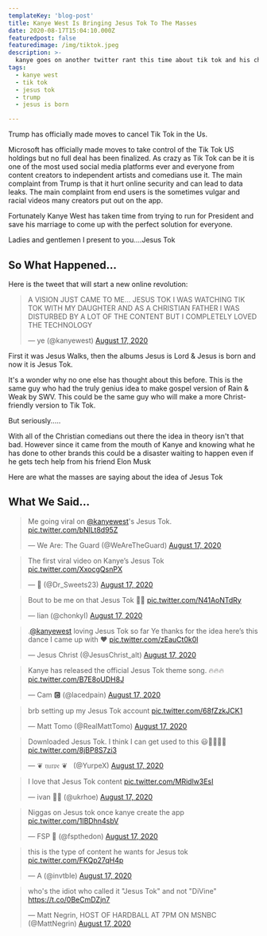 ```yaml
---
templateKey: 'blog-post'
title: Kanye West Is Bringing Jesus Tok To The Masses
date: 2020-08-17T15:04:10.000Z
featuredpost: false
featuredimage: /img/tiktok.jpeg
description: >-
  kanye goes on another twitter rant this time about tik tok and his christian solution
tags:
  - kanye west
  - tik tok
  - jesus tok
  - trump
  - jesus is born

---
```



Trump has officially made moves to cancel Tik Tok in the Us.

Microsoft has officially made moves to take control of the Tik Tok US holdings but no full deal has been finalized.  As crazy as Tik Tok can be it is one of the most used social media platforms ever and everyone from content creators to independent artists and comedians use it.  The main complaint from Trump is that it hurt online security and can lead to data leaks.  The main complaint from end users is the sometimes vulgar and racial videos many creators put out on the app.

Fortunately Kanye West has taken time from trying to run for President and save his marriage to come up with the perfect solution for everyone.

Ladies and gentlemen I present to you....Jesus Tok


## So What Happened...

Here is the tweet that will start a new online revolution:

<blockquote class="twitter-tweet"><p lang="en" dir="ltr">A VISION JUST CAME TO ME... JESUS TOK I WAS WATCHING TIK TOK WITH MY DAUGHTER AND AS A CHRISTIAN FATHER I WAS DISTURBED BY A LOT OF THE CONTENT BUT I COMPLETELY LOVED THE TECHNOLOGY</p>&mdash; ye (@kanyewest) <a href="https://twitter.com/kanyewest/status/1295458320547901441?ref_src=twsrc%5Etfw">August 17, 2020</a></blockquote> <script async src="https://platform.twitter.com/widgets.js" charset="utf-8"></script>

First it was Jesus Walks, then the albums Jesus is Lord & Jesus is born and now it is Jesus Tok.

It's a wonder why no one else has thought about this before.  This is the same guy who had the truly genius idea to make gospel version of Rain & Weak by SWV.  This could be the same guy who will make a more Christ-friendly version to Tik Tok.

But seriously.....

With all of the Christian comedians out there the idea in theory isn't that bad.  However since it came from the mouth of Kanye and knowing what he has done to other brands this could be a disaster waiting to happen even if he gets tech help from his friend Elon Musk

Here are what the masses are saying about the idea of Jesus Tok

## What We Said...

<blockquote class="twitter-tweet"><p lang="en" dir="ltr">Me going viral on <a href="https://twitter.com/kanyewest?ref_src=twsrc%5Etfw">@kanyewest</a>&#39;s Jesus Tok. <a href="https://t.co/bNlLt8d95Z">pic.twitter.com/bNlLt8d95Z</a></p>&mdash; We Are: The Guard (@WeAreTheGuard) <a href="https://twitter.com/WeAreTheGuard/status/1295476412837699584?ref_src=twsrc%5Etfw">August 17, 2020</a></blockquote> <script async src="https://platform.twitter.com/widgets.js" charset="utf-8"></script>

<blockquote class="twitter-tweet"><p lang="en" dir="ltr">The first viral video on Kanye’s Jesus Tok <a href="https://t.co/XxocgQsnPX">pic.twitter.com/XxocgQsnPX</a></p>&mdash; 🎹 (@Dr_Sweets23) <a href="https://twitter.com/Dr_Sweets23/status/1295462460791586816?ref_src=twsrc%5Etfw">August 17, 2020</a></blockquote> <script async src="https://platform.twitter.com/widgets.js" charset="utf-8"></script>

<blockquote class="twitter-tweet"><p lang="en" dir="ltr">Bout to be me on that Jesus Tok 🙈✨ <a href="https://t.co/N41AoNTdRy">pic.twitter.com/N41AoNTdRy</a></p>&mdash; lian (@chonkyI) <a href="https://twitter.com/chonkyI/status/1295469077960499201?ref_src=twsrc%5Etfw">August 17, 2020</a></blockquote> <script async src="https://platform.twitter.com/widgets.js" charset="utf-8"></script>


<blockquote class="twitter-tweet"><p lang="en" dir="ltr">.<a href="https://twitter.com/kanyewest?ref_src=twsrc%5Etfw">@kanyewest</a> loving Jesus Tok so far Ye thanks for the idea here’s this dance I came up with ❤️ <a href="https://t.co/zEauCt0k0l">pic.twitter.com/zEauCt0k0l</a></p>&mdash; Jesus Christ (@JesusChrist_alt) <a href="https://twitter.com/JesusChrist_alt/status/1295465378282340354?ref_src=twsrc%5Etfw">August 17, 2020</a></blockquote> <script async src="https://platform.twitter.com/widgets.js" charset="utf-8"></script>

<blockquote class="twitter-tweet"><p lang="en" dir="ltr">Kanye has released the official Jesus Tok theme song. 🔥🔥🔥 <a href="https://t.co/B7E8oUDH8J">pic.twitter.com/B7E8oUDH8J</a></p>&mdash; Cam 🅲 (@lacedpain) <a href="https://twitter.com/lacedpain/status/1295460889039167488?ref_src=twsrc%5Etfw">August 17, 2020</a></blockquote> <script async src="https://platform.twitter.com/widgets.js" charset="utf-8"></script>

<blockquote class="twitter-tweet"><p lang="en" dir="ltr">brb setting up my Jesus Tok account <a href="https://t.co/68fZzkJCK1">pic.twitter.com/68fZzkJCK1</a></p>&mdash; Matt Tomo (@RealMattTomo) <a href="https://twitter.com/RealMattTomo/status/1295460121561227264?ref_src=twsrc%5Etfw">August 17, 2020</a></blockquote> <script async src="https://platform.twitter.com/widgets.js" charset="utf-8"></script>


<blockquote class="twitter-tweet"><p lang="en" dir="ltr">Downloaded Jesus Tok. I think I can get used to this 😃👍🏾🙏🏾 <a href="https://t.co/8jBP8S7zi3">pic.twitter.com/8jBP8S7zi3</a></p>&mdash; ❦ 𝔶𝔲𝔯𝔭𝔢 ❦ ‍ ‍ (@YurpeX) <a href="https://twitter.com/YurpeX/status/1295464998588887041?ref_src=twsrc%5Etfw">August 17, 2020</a></blockquote> <script async src="https://platform.twitter.com/widgets.js" charset="utf-8"></script>

<blockquote class="twitter-tweet"><p lang="en" dir="ltr">I love that Jesus Tok content <a href="https://t.co/MRidlw3EsI">pic.twitter.com/MRidlw3EsI</a></p>&mdash; ivan 🧚‍♂️ (@ukrhoe) <a href="https://twitter.com/ukrhoe/status/1295468032240676865?ref_src=twsrc%5Etfw">August 17, 2020</a></blockquote> <script async src="https://platform.twitter.com/widgets.js" charset="utf-8"></script>

<blockquote class="twitter-tweet"><p lang="en" dir="ltr">Niggas on Jesus tok once kanye create the app <a href="https://t.co/1IBDhn4sbV">pic.twitter.com/1IBDhn4sbV</a></p>&mdash; FSP 🏁 (@fspthedon) <a href="https://twitter.com/fspthedon/status/1295463983202340865?ref_src=twsrc%5Etfw">August 17, 2020</a></blockquote> <script async src="https://platform.twitter.com/widgets.js" charset="utf-8"></script>

<blockquote class="twitter-tweet"><p lang="en" dir="ltr">this is the type of content he wants for Jesus tok <a href="https://t.co/FKQp27qH4p">pic.twitter.com/FKQp27qH4p</a></p>&mdash; A (@invtble) <a href="https://twitter.com/invtble/status/1295467459827372035?ref_src=twsrc%5Etfw">August 17, 2020</a></blockquote> <script async src="https://platform.twitter.com/widgets.js" charset="utf-8"></script>

<blockquote class="twitter-tweet"><p lang="en" dir="ltr">who&#39;s the idiot who called it &quot;Jesus Tok&quot; and not &quot;DiVine&quot; <a href="https://t.co/0BeCmDZjn7">https://t.co/0BeCmDZjn7</a></p>&mdash; Matt Negrin, HOST OF HARDBALL AT 7PM ON MSNBC (@MattNegrin) <a href="https://twitter.com/MattNegrin/status/1295461470780743680?ref_src=twsrc%5Etfw">August 17, 2020</a></blockquote> <script async src="https://platform.twitter.com/widgets.js" charset="utf-8"></script>





